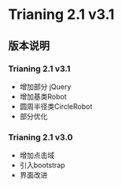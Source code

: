 # Trianing 2.1 v3.1

## 版本说明
### Trianing 2.1 v3.1
+ 增加部分 jQuery
+ 增加基类Robot
+ 圆周半径类CircleRobot
+ 部分优化


### Trianing 2.1 v3.0
+ 增加点击域
+ 引入bootstrap
+ 界面改进